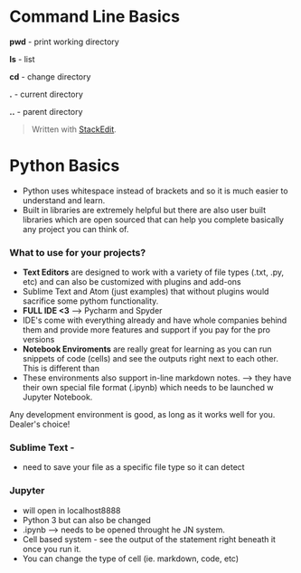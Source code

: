 

# Command Line Basics
**pwd** - print working directory

**ls** - list

**cd** - change directory

**.**  - current directory

**..** - parent directory


> Written with [StackEdit](https://stackedit.io/).

# Python Basics
* Python uses whitespace instead of brackets and so it is much easier to understand and learn.
* Built in libraries are extremely helpful but there are also user built libraries which are open sourced that can help you complete basically any project you can think of.

### What to use for your projects?
* **Text Editors** are designed to work with a variety of file types (.txt, .py, etc) and can also be customized with plugins and add-ons
* Sublime Text and Atom (just examples) that without plugins would sacrifice some pythom functionality. 
* **FULL IDE <3** --> Pycharm and Spyder
* IDE's come with everything already and have whole companies behind them and provide more features and support if you pay for the pro versions
* **Notebook Enviroments** are really great for learning as you can run snippets of code (cells) and see the outputs right next to each other. This is different than 
* These environments also support in-line markdown notes. --> they have their own special file format (.ipynb) which needs to be launched w Jupyter Notebook.

Any development environment is good,  as long as it works well for you. Dealer's choice!

### Sublime Text - 
* need to save your file as a specific file type so it can detect

### Jupyter 
* will open in localhost8888
* Python 3 but can also be changed
* .ipynb --> needs to be opened throught he JN system. 
* Cell based system - see the output of the statement right beneath it once you run it.
* You can change the type of cell (ie. markdown, code, etc)
<!--stackedit_data:
eyJoaXN0b3J5IjpbLTQ5MzU0MTkyNiwyMDU2MzE4ODAsLTExNz
c1NzgyODcsLTUxNzg0NzkwNiwyMTE3NjQyOTU5LDEwMTE2NjI1
NDQsMTI4NjQ2ODU0NiwxNzM2OTEzMzEwXX0=
-->